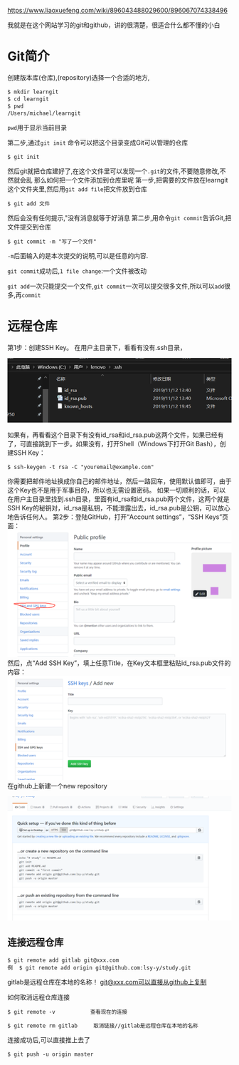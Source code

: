 <https://www.liaoxuefeng.com/wiki/896043488029600/896067074338496>

我就是在这个网站学习的git和github，讲的很清楚，很适合什么都不懂的小白

# Git简介

创建版本库(仓库),(repository)选择一个合适的地方,

```
$ mkdir learngit
$ cd learngit
$ pwd
/Users/michael/learngit
```

`pwd`用于显示当前目录

第二步,通过`git init` 命令可以把这个目录变成Git可以管理的仓库

```
$ git init
```
然后git就把仓库建好了,在这个文件里可以发现一个`.git`的文件,不要随意修改,不然就会乱
那么如何把一个文件添加到仓库里呢
第一步,把需要的文件放在learngit这个文件夹里,然后用`git add file`把文件放到仓库
```
$ git add 文件
```
然后会没有任何提示,"没有消息就等于好消息
第二步,用命令`git commit`告诉Git,把文件提交到仓库
```
$ git commit -m "写了一个文件"
```
`-m`后面输入的是本次提交的说明,可以是任意的内容.

`git commit`成功后,`1 file change`:一个文件被改动

`git add`一次只能提交一个文件,`git commit`一次可以提交很多文件,所以可以`add`很多,再`commit`



# 远程仓库

第1步：创建SSH Key。
在用户主目录下，看看有没有.ssh目录，

![1582800489341](assets/1582800489341.png)

如果有，再看看这个目录下有没有id_rsa和id_rsa.pub这两个文件，如果已经有了，可直接跳到下一步。如果没有，打开Shell（Windows下打开Git Bash），创建SSH Key：

```
$ ssh-keygen -t rsa -C "youremail@example.com"
```
你需要把邮件地址换成你自己的邮件地址，然后一路回车，使用默认值即可，由于这个Key也不是用于军事目的，所以也无需设置密码。
如果一切顺利的话，可以在用户主目录里找到.ssh目录，里面有id_rsa和id_rsa.pub两个文件，这两个就是SSH Key的秘钥对，id_rsa是私钥，不能泄露出去，id_rsa.pub是公钥，可以放心地告诉任何人。
第2步：登陆GitHub，打开“Account settings”，“SSH Keys”页面：
![1582800023383](assets/1582800023383.png)
然后，点“Add SSH Key”，填上任意Title，在Key文本框里粘贴id_rsa.pub文件的内容：
![1582800230655](assets/1582800230655.png)
在github上新建一个new repository

![1582801015957](assets/1582801015957.png)


## 连接远程仓库
```
$ git remote add gitlab git@xxx.com
例  $ git remote add origin git@github.com:lsy-y/study.git
```
gitlab是远程仓库在本地的名称！
git@xxx.com可以直接从github上复制



如何取消远程仓库连接

```
$ git remote -v           查看现在的连接
```

```
$ git remote rm gitlab     取消链接//gitlab是远程仓库在本地的名称
```
连接成功后,可以直接推上去了
```
$ git push -u origin master
```
